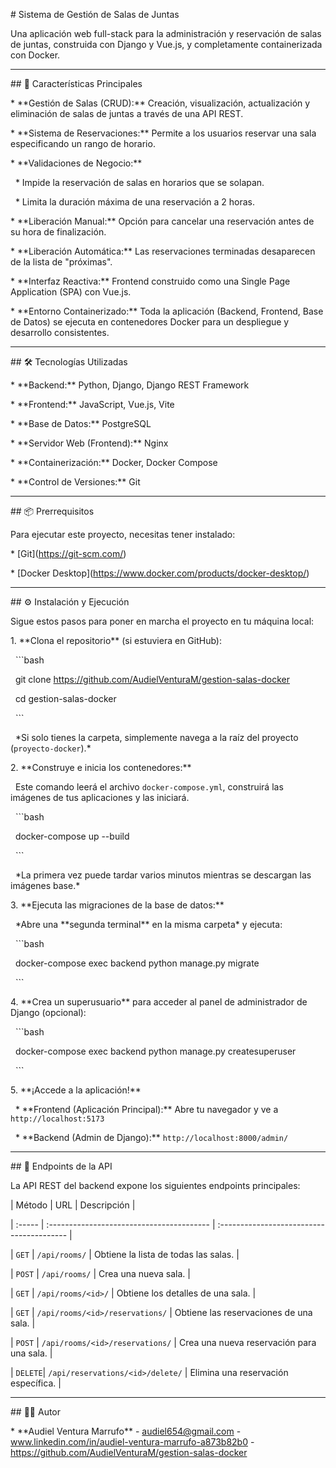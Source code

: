 \# Sistema de Gestión de Salas de Juntas



Una aplicación web full-stack para la administración y reservación de salas de juntas, construida con Django y Vue.js, y completamente containerizada con Docker.



---



\## 🚀 Características Principales



\* \*\*Gestión de Salas (CRUD):\*\* Creación, visualización, actualización y eliminación de salas de juntas a través de una API REST.

\* \*\*Sistema de Reservaciones:\*\* Permite a los usuarios reservar una sala especificando un rango de horario.

\* \*\*Validaciones de Negocio:\*\*

&nbsp;   \* Impide la reservación de salas en horarios que se solapan.

&nbsp;   \* Limita la duración máxima de una reservación a 2 horas.

\* \*\*Liberación Manual:\*\* Opción para cancelar una reservación antes de su hora de finalización.

\* \*\*Liberación Automática:\*\* Las reservaciones terminadas desaparecen de la lista de "próximas".

\* \*\*Interfaz Reactiva:\*\* Frontend construido como una Single Page Application (SPA) con Vue.js.

\* \*\*Entorno Containerizado:\*\* Toda la aplicación (Backend, Frontend, Base de Datos) se ejecuta en contenedores Docker para un despliegue y desarrollo consistentes.



---



\## 🛠️ Tecnologías Utilizadas



\* \*\*Backend:\*\* Python, Django, Django REST Framework

\* \*\*Frontend:\*\* JavaScript, Vue.js, Vite

\* \*\*Base de Datos:\*\* PostgreSQL

\* \*\*Servidor Web (Frontend):\*\* Nginx

\* \*\*Containerización:\*\* Docker, Docker Compose

\* \*\*Control de Versiones:\*\* Git



---



\## 📦 Prerrequisitos



Para ejecutar este proyecto, necesitas tener instalado:



\* \[Git](https://git-scm.com/)

\* \[Docker Desktop](https://www.docker.com/products/docker-desktop/)



---



\## ⚙️ Instalación y Ejecución



Sigue estos pasos para poner en marcha el proyecto en tu máquina local:



1\.  \*\*Clona el repositorio\*\* (si estuviera en GitHub):

&nbsp;   ```bash

&nbsp;   git clone https://github.com/AudielVenturaM/gestion-salas-docker

&nbsp;   cd gestion-salas-docker

&nbsp;   ```

&nbsp;   \*Si solo tienes la carpeta, simplemente navega a la raíz del proyecto (`proyecto-docker`).\*



2\.  \*\*Construye e inicia los contenedores:\*\*

&nbsp;   Este comando leerá el archivo `docker-compose.yml`, construirá las imágenes de tus aplicaciones y las iniciará.

&nbsp;   ```bash

&nbsp;   docker-compose up --build

&nbsp;   ```

&nbsp;   \*La primera vez puede tardar varios minutos mientras se descargan las imágenes base.\*



3\.  \*\*Ejecuta las migraciones de la base de datos:\*\*

&nbsp;   \*Abre una \*\*segunda terminal\*\* en la misma carpeta\* y ejecuta:

&nbsp;   ```bash

&nbsp;   docker-compose exec backend python manage.py migrate

&nbsp;   ```



4\.  \*\*Crea un superusuario\*\* para acceder al panel de administrador de Django (opcional):

&nbsp;   ```bash

&nbsp;   docker-compose exec backend python manage.py createsuperuser

&nbsp;   ```



5\.  \*\*¡Accede a la aplicación!\*\*

&nbsp;   \* \*\*Frontend (Aplicación Principal):\*\* Abre tu navegador y ve a `http://localhost:5173`

&nbsp;   \* \*\*Backend (Admin de Django):\*\* `http://localhost:8000/admin/`



---



\## 📝 Endpoints de la API



La API REST del backend expone los siguientes endpoints principales:



| Método | URL                                       | Descripción                               |

| :----- | :---------------------------------------- | :---------------------------------------- |

| `GET`  | `/api/rooms/`                             | Obtiene la lista de todas las salas.      |

| `POST` | `/api/rooms/`                             | Crea una nueva sala.                      |

| `GET`  | `/api/rooms/<id>/`                        | Obtiene los detalles de una sala.         |

| `GET`  | `/api/rooms/<id>/reservations/`           | Obtiene las reservaciones de una sala.    |

| `POST` | `/api/rooms/<id>/reservations/`           | Crea una nueva reservación para una sala. |

| `DELETE`| `/api/reservations/<id>/delete/`        | Elimina una reservación específica.       |



---



\## 🧑‍💻 Autor



\* \*\*Audiel Ventura Marrufo\*\* - audiel654@gmail.com - www.linkedin.com/in/audiel-ventura-marrufo-a873b82b0 - https://github.com/AudielVenturaM/gestion-salas-docker



